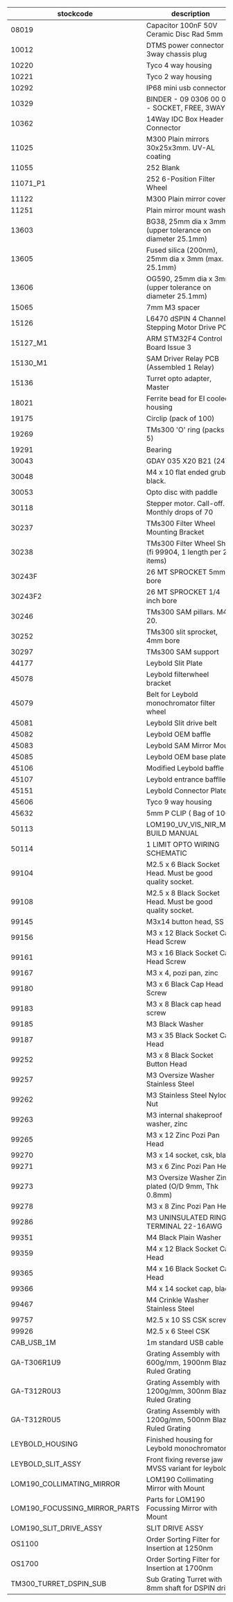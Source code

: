 |stockcode|description|quantity|location|
|---------|-----------|--------|--------|
|08019|Capacitor 100nF 50V Ceramic Disc Rad 5mm|1.00||
|10012|DTMS power connector 3way chassis plug|1.00||
|10220|Tyco 4 way housing|1.00||
|10221|Tyco 2 way housing|2.00||
|10292|IP68 mini usb connector|1.00||
|10329|BINDER - 09 0306 00 03 - SOCKET, FREE, 3WAY|1.00||
|10362|14Way IDC Box Header Connector|4.00||
|11025|M300 Plain mirrors 30x25x3mm.  UV-AL coating|1.00||
|11055|252 Blank|1.00||
|11071_P1|252 6-Position Filter Wheel|1.00||
|11122|M300 Plain mirror cover|1.00||
|11251|Plain mirror mount washer|2.00||
|13603|BG38, 25mm dia x 3mm (upper tolerance on diameter 25.1mm)|1.00||
|13605|Fused silica (200nm), 25mm dia x 3mm (max. 25.1mm)|1.00||
|13606|OG590, 25mm dia x 3mm (upper tolerance on diameter 25.1mm)|1.00||
|15065|7mm M3 spacer|10.00||
|15126|L6470 dSPIN 4 Channel Stepping Motor Drive PCB|1.00||
|15127_M1|ARM STM32F4 Control Board Issue 3|1.00||
|15130_M1|SAM Driver Relay PCB (Assembled 1 Relay)|1.00||
|15136|Turret opto adapter, Master|1.00||
|18021|Ferrite bead for EI cooled housing|2.00||
|19175|Circlip (pack of 100)|1.00||
|19269|TMs300 'O' ring  (packs of 5)|3.00||
|19291|Bearing|2.00||
|30043|GDAY 035 X20 B21 (24V)|1.00||
|30048|M4 x 10 flat ended grub, black.|1.00||
|30053|Opto disc with paddle|1.00||
|30118|Stepper motor.  Call-off.  Monthly drops of 70|1.00||
|30237|TMs300 Filter Wheel Mounting Bracket|1.00||
|30238|TMs300 Filter Wheel Shaft (fi 99904, 1 length per 20 items)|1.00||
|30243F|26 MT SPROCKET 5mm bore|1.00||
|30243F2|26 MT SPROCKET 1/4 inch bore|1.00||
|30246|TMs300 SAM pillars. M4 x 20.|3.00||
|30252|TMs300 slit sprocket, 4mm bore|3.00||
|30297|TMs300 SAM support|1.00||
|44177|Leybold Slit Plate|3.00||
|45078|Leybold filterwheel bracket|1.00||
|45079|Belt for Leybold monochromator filter wheel|1.00||
|45081|Leybold Slit drive belt|1.00||
|45082|Leybold OEM baffle|1.00||
|45083|Leybold SAM Mirror Mount|1.00||
|45085|Leybold OEM base plate|1.00||
|45106|Modified Leybold baffle|1.00||
|45107|Leybold entrance bafflle|1.00||
|45151|Leybold Connector Plate|1.00||
|45606|Tyco 9 way housing|1.00||
|45632|5mm P CLIP ( Bag of 100)|1.00||
|50113|LOM190_UV_VIS_NIR_MK2 BUILD MANUAL|1.00||
|50114|1 LIMIT OPTO WIRING SCHEMATIC|1.00||
|99104|M2.5 x 6 Black Socket Head. Must be good quality socket.|0.00||
|99108|M2.5 x 8 Black Socket Head. Must be good quality socket.|0.00||
|99145|M3x14 button head, SS|0.00||
|99156|M3 x 12 Black Socket Cap Head Screw|0.00||
|99161|M3 x 16 Black Socket Cap Head Screw|0.00||
|99167|M3 x 4, pozi pan, zinc|0.00||
|99180|M3 x 6 Black Cap Head Screw|0.00||
|99183|M3 x 8 Black cap head screw|0.00||
|99185|M3 Black Washer|0.00||
|99187|M3 x 35 Black Socket Cap Head|0.00||
|99252|M3 x 8 Black Socket Button Head|0.00||
|99257|M3 Oversize Washer Stainless Steel|0.00||
|99262|M3 Stainless Steel Nyloc Nut|0.00||
|99263|M3 internal shakeproof washer, zinc|0.00||
|99265|M3 x 12 Zinc Pozi Pan Head|0.00||
|99270|M3 x 14 socket, csk, black|0.00||
|99271|M3 x 6 Zinc Pozi Pan Head|0.00||
|99273|M3 Oversize Washer Zinc plated (O/D 9mm, Thk 0.8mm)|0.00||
|99278|M3 x 8 Zinc Pozi Pan Head|0.00||
|99286|M3 UNINSULATED RING TERMINAL 22-16AWG|1.00||
|99351|M4 Black Plain Washer|0.00||
|99359|M4 x 12 Black Socket Cap Head|0.00||
|99365|M4 x 16 Black Socket Cap Head|0.00||
|99366|M4 x 14 socket cap, black|0.00||
|99467|M4 Crinkle Washer Stainless Steel|0.00||
|99757|M2.5 x 10 SS CSK screw|0.00||
|99926|M2.5 x 6 Steel CSK|0.00||
|CAB_USB_1M|1m standard USB cable|1.00||
|GA-T306R1U9|Grating Assembly with 600g/mm, 1900nm Blazed Ruled Grating|1.00||
|GA-T312R0U3|Grating Assembly with 1200g/mm, 300nm Blazed Ruled Grating|1.00||
|GA-T312R0U5|Grating Assembly with 1200g/mm, 500nm Blazed Ruled Grating|1.00||
|LEYBOLD_HOUSING|Finished housing for Leybold monochromator|1.00||
|LEYBOLD_SLIT_ASSY|Front fixing reverse jaw MVSS variant for leybold|3.00||
|LOM190_COLLIMATING_MIRROR|LOM190 Collimating Mirror with Mount|1.00||
|LOM190_FOCUSSING_MIRROR_PARTS|Parts for LOM190 Focussing Mirror with Mount|1.00||
|LOM190_SLIT_DRIVE_ASSY|SLIT DRIVE ASSY|1.00||
|OS1100|Order Sorting Filter for Insertion at 1250nm|1.00||
|OS1700|Order Sorting Filter for Insertion at 1700nm|1.00||
|TM300_TURRET_DSPIN_SUB|Sub Grating Turret with 8mm shaft for DSPIN drive|1.00||
